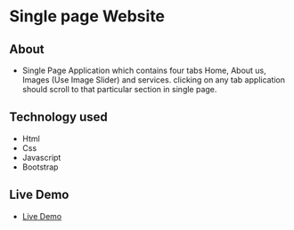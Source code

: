 # Single page Website
## About
- Single Page Application which contains four tabs Home, About us, Images (Use Image Slider) and services. clicking on any tab application should scroll to that particular section in single page.

## Technology used
- Html
- Css
- Javascript
- Bootstrap

## Live Demo
- [Live Demo](https://vipulc8.github.io/single_page_Javascript/)

